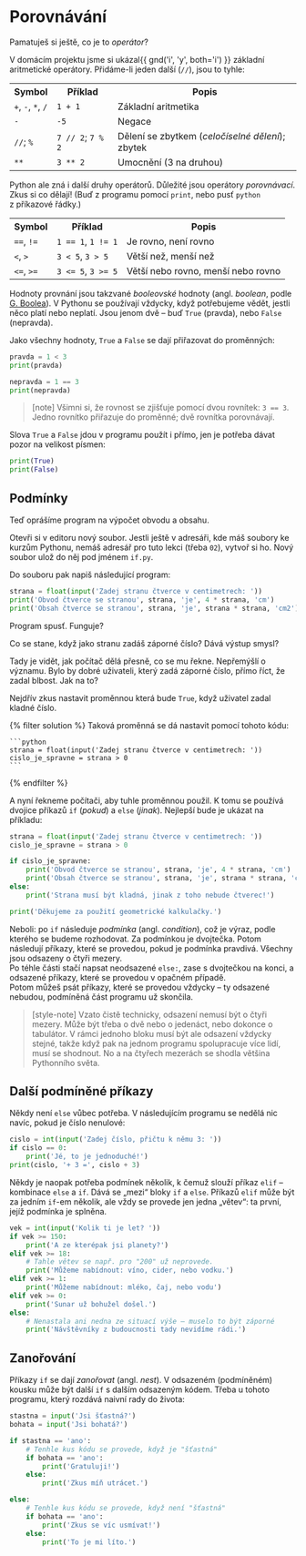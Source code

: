 # Porovnávání

Pamatuješ si ještě, co je to <em>operátor</em>?

V domácím projektu jsme si ukázal{{ gnd('i', 'y', both='i') }} základní aritmetické operátory.
Přidáme-li jeden další (`//`), jsou to tyhle:

<table class="table">
    <tr>
        <th>Symbol</th>
        <th>Příklad</th>
        <th>Popis</th>
    </tr>
    <tr>
        <td><code>+</code>, <code>-</code>, <code>*</code>, <code>/</code></td>
        <td><code>1 + 1</code></td>
        <td>Základní aritmetika</td>
    </tr>
    <tr>
        <td><code>-</code></td>
        <td><code>-5</code></td>
        <td>Negace</td>
    </tr>
    <tr>
        <td><code>//</code>; <code>%</code></td>
        <td><code>7 // 2</code>; <code>7 % 2</code></td>
        <td>Dělení se zbytkem (<em>celočíselné dělení</em>); zbytek</td>
    </tr>
    <tr>
        <td><code>**</code></td>
        <td><code>3 ** 2</code></td>
        <td>Umocnění (3 na druhou)</td>
    </tr>
</table>

Python ale zná i další druhy operátorů.
Důležité jsou operátory *porovnávací*.
Zkus si co dělají!
(Buď z programu pomocí `print`,
nebo pusť `python` z příkazové řádky.)

<table class="table">
    <tr>
        <th>Symbol</th>
        <th>Příklad</th>
        <th>Popis</th>
    </tr>
    <tr>
        <td><code>==</code>, <code>!=</code></td>
        <td><code>1 == 1</code>, <code>1 != 1</code></td>
        <td>Je rovno, není rovno</td>
    </tr>
    <tr>
        <td><code>&lt;</code>, <code>&gt;</code></td>
        <td><code>3 &lt; 5</code>, <code>3 &gt; 5</code></td>
        <td>Větší než, menší než</td>
    </tr>
    <tr>
        <td><code>&lt;=</code>, <code>&gt;=</code></td>
        <td><code>3 &lt;= 5</code>, <code>3 &gt;= 5</code></td>
        <td>Větší nebo rovno, menší nebo rovno</td>
    </tr>
</table>

Hodnoty provnání jsou takzvané *booleovské* hodnoty
(angl. *boolean*, podle [G. Boolea](http://en.wikipedia.org/wiki/George_Boole)).
V Pythonu se používají vždycky, když potřebujeme vědět, jestli něco platí
nebo neplatí.
Jsou jenom dvě – buď `True` (pravda), nebo `False` (nepravda).

Jako všechny hodnoty, `True` a `False` se dají přiřazovat do proměnných:

```python
pravda = 1 < 3
print(pravda)

nepravda = 1 == 3
print(nepravda)
```

> [note]
> Všimni si, že rovnost se zjišťuje pomocí dvou rovnítek: `3 == 3`.
> Jedno rovnítko přiřazuje do proměnné; dvě rovnítka porovnávají.

Slova <code>True</code> a <code>False</code> jdou
v programu použít i přímo,
jen je potřeba dávat pozor na velikost písmen:

```python
print(True)
print(False)
```

## Podmínky

Teď oprášíme program na výpočet obvodu a obsahu.

Otevři si v editoru nový soubor.
Jestli ještě v adresáři, kde máš soubory ke kurzům Pythonu,
nemáš adresář pro tuto lekci (třeba `02`), vytvoř si ho.
Nový soubor ulož do něj pod jménem `if.py`.

Do souboru pak napiš následující program:

```python
strana = float(input('Zadej stranu čtverce v centimetrech: '))
print('Obvod čtverce se stranou', strana, 'je', 4 * strana, 'cm')
print('Obsah čtverce se stranou', strana, 'je', strana * strana, 'cm2')
```

Program spusť. Funguje?

Co se stane, když jako stranu zadáš záporné číslo?
Dává výstup smysl?

Tady je vidět, jak počítač dělá přesně, co se mu řekne. Nepřemýšlí o významu.
Bylo by dobré uživateli, který zadá záporné číslo,
přímo říct, že zadal blbost. Jak na to?

Nejdřív zkus nastavit proměnnou která bude `True`,
když uživatel zadal kladné číslo.


{% filter solution %}
    Taková proměnná se dá nastavit pomocí tohoto kódu:

    ```python
    strana = float(input('Zadej stranu čtverce v centimetrech: '))
    cislo_je_spravne = strana > 0
    ```
{% endfilter %}

A nyní řekneme počítači, aby tuhle proměnnou použil.
K tomu se používá dvojice příkazů `if` (*pokud*)
a `else` (*jinak*).
Nejlepší bude je ukázat na příkladu:

```python
strana = float(input('Zadej stranu čtverce v centimetrech: '))
cislo_je_spravne = strana > 0

if cislo_je_spravne:
    print('Obvod čtverce se stranou', strana, 'je', 4 * strana, 'cm')
    print('Obsah čtverce se stranou', strana, 'je', strana * strana, 'cm2')
else:
    print('Strana musí být kladná, jinak z toho nebude čtverec!')

print('Děkujeme za použití geometrické kalkulačky.')
```

Neboli: po `if` následuje *podmínka* (angl. *condition*),
což je výraz, podle kterého se budeme rozhodovat.
Za podmínkou je dvojtečka.
Potom následují příkazy, které se provedou, pokud je podmínka pravdivá.
Všechny jsou odsazeny o čtyři mezery.<br>
Po téhle části stačí napsat neodsazené `else:`, zase s dvojtečkou na konci,
a odsazené příkazy, které se provedou v opačném případě.<br>
Potom můžeš psát příkazy, které se provedou vždycky – ty odsazené nebudou,
podmíněná část programu už skončila.

> [style-note]
> Vzato čistě technicky, odsazení nemusí být o čtyři mezery.
> Může být třeba o dvě nebo o jedenáct, nebo dokonce o tabulátor.
> V rámci jednoho bloku musí být ale odsazení vždycky stejné,
> takže když pak na jednom programu spolupracuje více lidí, musí se shodnout.
> No a na čtyřech mezerách se shodla většina Pythonního světa.

## Další podmíněné příkazy

Někdy není `else` vůbec potřeba.
V následujícím programu se nedělá nic navíc, pokud je číslo nenulové:

```python
cislo = int(input('Zadej číslo, přičtu k němu 3: '))
if cislo == 0:
    print('Jé, to je jednoduché!')
print(cislo, '+ 3 =', cislo + 3)
```

Někdy je naopak potřeba podmínek několik,
k čemuž slouží příkaz `elif` – kombinace `else` a `if`.
Dává se „mezi“ bloky `if` a `else`.
Příkazů `elif` může být za jedním `if`-em několik,
ale vždy se provede jen jedna „větev“:
ta první, jejíž podmínka je splněna.

```python
vek = int(input('Kolik ti je let? '))
if vek >= 150:
    print('A ze kterépak jsi planety?')
elif vek >= 18:
    # Tahle větev se např. pro "200" už neprovede.
    print('Můžeme nabídnout: víno, cider, nebo vodku.')
elif vek >= 1:
    print('Můžeme nabídnout: mléko, čaj, nebo vodu')
elif vek >= 0:
    print('Sunar už bohužel došel.')
else:
    # Nenastala ani nedna ze situací výše – muselo to být záporné
    print('Návštěvníky z budoucnosti tady nevidíme rádi.')
```

## Zanořování

Příkazy `if` se dají *zanořovat* (angl. *nest*).
V odsazeném (podmíněném) kousku může být další `if` s dalším odsazeným
kódem.
Třeba u tohoto programu, který rozdává naivní rady do života:

```python
stastna = input('Jsi šťastná?')
bohata = input('Jsi bohatá?')

if stastna == 'ano':
    # Tenhle kus kódu se provede, když je "šťastná"
    if bohata == 'ano':
        print('Gratuluji!')
    else:
        print('Zkus míň utrácet.')

else:
    # Tenhle kus kódu se provede, když není "šťastná"
    if bohata == 'ano':
        print('Zkus se víc usmívat!')
    else:
        print('To je mi líto.')
```
